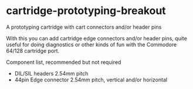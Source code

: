 # cartridge-prototyping-breakout
A prototyping cartridge with cart connectors and/or header pins

With this you can add cartridge edge connectors and/or header pins, quite useful for doing diagnostics or other kinds of fun with the Commodore 64/128 cartridge port.


Component list, recommended but not required
* DIL/SIL headers 2.54mm pitch
* 44pin Edge connector 2.54mm pitch, vertical and/or horizontal
